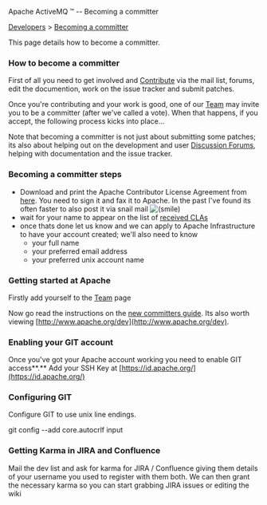 Apache ActiveMQ ™ -- Becoming a committer 

[Developers](developers.md) > [Becoming a committer](Developers/becoming-a-committer.md)


This page details how to become a committer.

### How to become a committer

First of all you need to get involved and [Contribute](CommunityCommunity/Community/contributing.md) via the mail list, forums, edit the documention, work on the issue tracker and submit patches.

Once you're contributing and your work is good, one of our [Team](CommunityCommunity/Community/team.md) may invite you to be a committer (after we've called a vote). When that happens, if you accept, the following process kicks into place...

Note that becoming a committer is not just about submitting some patches; its also about helping out on the development and user [Discussion Forums](CommunityCommunity/Community/discussion-forums.md), helping with documentation and the issue tracker.

### Becoming a committer steps

*   Download and print the Apache Contributor License Agreement from [here](http://www.apache.org/dev/new-committers-guide.html). You need to sign it and fax it to Apache. In the past I've found its often faster to also post it via snail mail ![(smile)](https://cwiki.apache.org/confluence/s/en_GB/5997/6f42626d00e36f53fe51440403446ca61552e2a2.1/_/images/icons/emoticons/smile.png)
*   wait for your name to appear on the list of [received CLAs](http://people.apache.org/~jim/committers.html#unlistedclas)
*   once thats done let us know and we can apply to Apache Infrastructure to have your account created; we'll also need to know
    *   your full name
    *   your preferred email address
    *   your preferred unix account name

### Getting started at Apache

Firstly add yourself to the [Team](CommunityCommunity/Community/team.md) page

Now go read the instructions on the [new committers guide](http://www.apache.org/dev/new-committers-guide.html). Its also worth viewing [http://www.apache.org/dev](http://www.apache.org/dev).

### Enabling your GIT account

Once you've got your Apache account working you need to enable GIT access**.** Add your SSH Key at [https://id.apache.org/](https://id.apache.org/)

### Configuring GIT

Configure GIT to use unix line endings.

git config --add core.autocrlf input

### Getting Karma in JIRA and Confluence

Mail the dev list and ask for karma for JIRA / Confluence giving them details of your username you used to register with them both. We can then grant the necessary karma so you can start grabbing JIRA issues or editing the wiki

